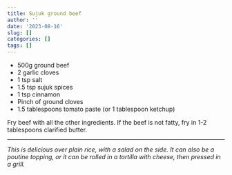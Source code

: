 ```yaml
---
title: Sujuk ground beef
author: ''
date: '2023-08-16'
slug: []
categories: []
tags: []
---
```


- 500g ground beef
- 2 garlic cloves
- 1 tsp salt
- 1.5 tsp sujuk spices
- 1 tsp cinnamon
- Pinch of ground cloves
- 1.5 tablespoons tomato paste (or 1 tablespoon ketchup)

Fry beef with all the other ingredients. If the beef is not fatty, fry in 1-2 tablespoons clarified butter.

---
_This is delicious over plain rice, with a salad on the side. It can also be a poutine topping, or it can be rolled in a tortilla with cheese, then pressed in a grill._